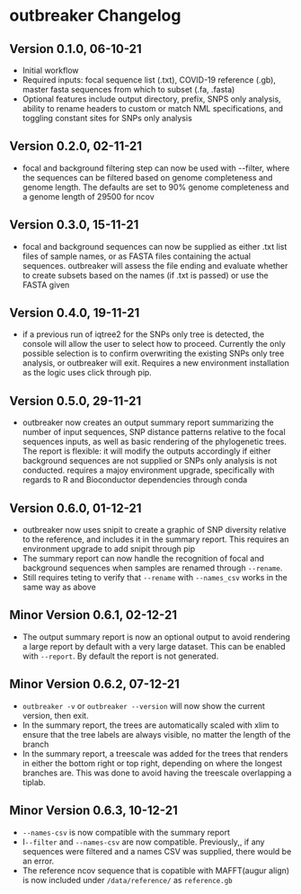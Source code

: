 # outbreaker Changelog

## Version 0.1.0, 06-10-21
- Initial workflow
- Required inputs: focal sequence list (.txt), COVID-19 reference (.gb),
 master fasta sequences from which to subset (.fa, .fasta)
 - Optional features include output directory, prefix, SNPS only analysis,
 ability to rename headers to custom or match NML specifications,
 and toggling constant sites for SNPs only analysis
 
 
## Version 0.2.0, 02-11-21
 - focal and background filtering step can now be used with --filter,
 where the sequences can be filtered based on genome completeness and
 genome length. The defaults are set to 90% genome completeness and
 a genome length of 29500 for ncov
 
 
## Version 0.3.0, 15-11-21
 - focal and background sequences can now be supplied as either .txt list files 
 of sample names, or as FASTA files containing the actual sequences. outbreaker 
 will assess the file ending and evaluate whether to create subsets based on the 
 names (if .txt is passed) or use the FASTA given
 
 
## Version 0.4.0, 19-11-21
 - if a previous run of iqtree2 for the SNPs only tree is detected, the console will
 allow the user to select how to proceed. Currently the only possible selection is to confirm
 overwriting the existing SNPs only tree analysis, or outbreaker will exit. Requires a new environment
 installation as the logic uses click through pip. 
 
 
## Version 0.5.0, 29-11-21
 - outbreaker now creates an output summary report summarizing the number of input sequences, SNP distance patterns relative to the focal sequences inputs, as well as basic rendering of the phylogenetic trees. The report is flexible: it will modify the outputs accordingly if either background sequences are not supplied or SNPs only analysis is not conducted. requires a majoy environment upgrade, specifically with regards to R and Bioconductor dependencies through conda
 
  
## Version 0.6.0, 01-12-21
 - outbreaker now uses snipit to create a graphic of SNP diversity relative to the reference, and includes it in the summary report. This requires an environment upgrade to add snipit through pip
 - The summary report can now handle the recognition of focal and background sequences when samples are renamed through ```--rename```.
 - Still requires teting to verify that ```--rename``` with ```--names_csv``` works in the same way as above


## Minor Version 0.6.1, 02-12-21
 - The output summary report is now an optional output to avoid rendering a large report by default with a
   very large dataset. This can be enabled with ```--report```. By default the report is not generated.
  
   
## Minor Version 0.6.2, 07-12-21
 - ```outbreaker -v``` or ```outbreaker --version``` will now show the current version, then exit. 
 - In the summary report, the trees are automatically scaled with xlim to ensure that the tree labels are always visible, no matter the length of the branch
 - In the summary report, a treescale was added for the trees that renders in either the bottom right or top right, depending on where the longest branches are. This was done to avoid having the treescale overlapping a tiplab. 
  
  
## Minor Version 0.6.3, 10-12-21
 - ```--names-csv``` is now compatible with the summary report 
 - I```--filter``` and ```--names-csv``` are now compatible. Previously,, if any sequences were filtered and a names CSV was supplied, there would be an error.
 - The reference ncov sequence that is copatible with MAFFT(augur align) is now included under ```/data/reference/``` as ```reference.gb``` 
